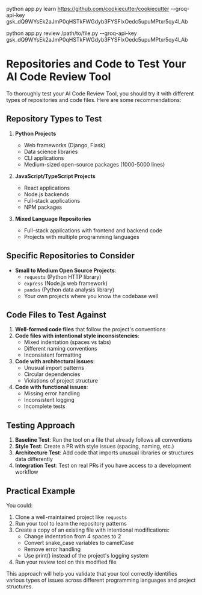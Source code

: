 python app.py learn https://github.com/cookiecutter/cookiecutter --groq-api-key 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

python app.py review /path/to/file.py --groq-api-key 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

# Repositories and Code to Test Your AI Code Review Tool

To thoroughly test your AI Code Review Tool, you should try it with different types of repositories and code files. Here are some recommendations:

## Repository Types to Test

1. **Python Projects**

   - Web frameworks (Django, Flask)
   - Data science libraries
   - CLI applications
   - Medium-sized open-source packages (1000-5000 lines)

2. **JavaScript/TypeScript Projects**

   - React applications
   - Node.js backends
   - Full-stack applications
   - NPM packages

3. **Mixed Language Repositories**
   - Full-stack applications with frontend and backend code
   - Projects with multiple programming languages

## Specific Repositories to Consider

- **Small to Medium Open Source Projects**:
  - `requests` (Python HTTP library)
  - `express` (Node.js web framework)
  - `pandas` (Python data analysis library)
  - Your own projects where you know the codebase well

## Code Files to Test Against

1. **Well-formed code files** that follow the project's conventions
2. **Code files with intentional style inconsistencies**:
   - Mixed indentation (spaces vs tabs)
   - Different naming conventions
   - Inconsistent formatting
3. **Code with architectural issues**:
   - Unusual import patterns
   - Circular dependencies
   - Violations of project structure
4. **Code with functional issues**:
   - Missing error handling
   - Inconsistent logging
   - Incomplete tests

## Testing Approach

1. **Baseline Test**: Run the tool on a file that already follows all conventions
2. **Style Test**: Create a PR with style issues (spacing, naming, etc.)
3. **Architecture Test**: Add code that imports unusual libraries or structures data differently
4. **Integration Test**: Test on real PRs if you have access to a development workflow

## Practical Example

You could:

1. Clone a well-maintained project like `requests`
2. Run your tool to learn the repository patterns
3. Create a copy of an existing file with intentional modifications:
   - Change indentation from 4 spaces to 2
   - Convert snake_case variables to camelCase
   - Remove error handling
   - Use print() instead of the project's logging system
4. Run your review tool on this modified file

This approach will help you validate that your tool correctly identifies various types of issues across different programming languages and project structures.
